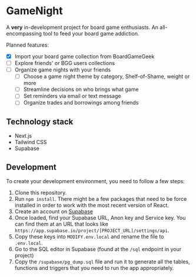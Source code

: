 # GameNight

A **very** in-development project for board game enthusiasts. An all-encompassing tool to feed your board game addiction.

Planned features:

- [x] Import your board game collection from BoardGameGeek
- [ ] Explore friends' or BGG users collections
- [ ] Organize game nights with your friends
  - [ ] Choose a game night theme by category, Shelf-of-Shame, weight or more
  - [ ] Streamline decisions on who brings what game
  - [ ] Set reminders via email or text message
  - [ ] Organize trades and borrowings among friends

## Technology stack

- Next.js
- Tailwind CSS
- Supabase

## Development

To create your development environment, you need to follow a few steps:

1. Clone this repository.
2. Run `npm install`. There might be a few packages that need to be force installed in order to work with the most recent version of React.
3. Create an account on [Supabase](http://supabase.com)
4. Once loaded, find your Supabase URL, Anon key and Service key. You can find them at an URL that looks like `https://app.supabase.io/project/[PROJECT_URL]/settings/api`.
5. Copy these keys into `MODIFY.env.local` and rename the file to `.env.local`.
6. Go to the SQL editor in Supabase (found at the `/sql` endpoint in your project)
7. Copy the `/supabase/pg_dump.sql` file and run it to generate all the tables, functions and triggers that you need to run the app appropriately.
